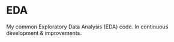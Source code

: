 # EDA
My common Exploratory Data Analysis (EDA) code. In continuous development &amp; improvements. 
